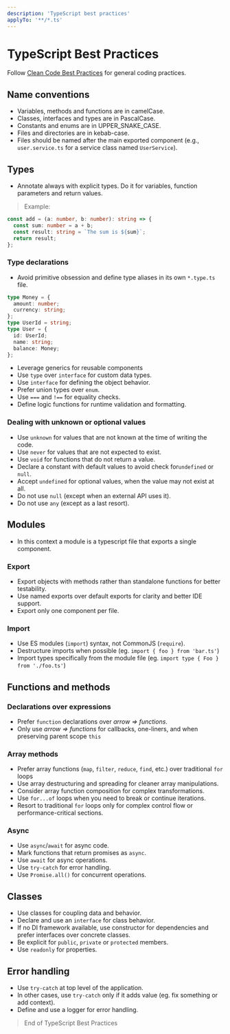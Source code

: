 ```yaml
---
description: 'TypeScript best practices'
applyTo: '**/*.ts'
---
```


# TypeScript Best Practices

Follow [Clean Code Best Practices](bst_clean-code.instructions.md) for general coding practices.

## Name conventions

- Variables, methods and functions are in camelCase.
- Classes, interfaces and types are in PascalCase.
- Constants and enums are in UPPER_SNAKE_CASE.
- Files and directories are in kebab-case.
- Files should be named after the main exported component (e.g., `user.service.ts` for a service class named `UserService`).

## Types

- Annotate always with explicit types. Do it for variables, function parameters and return values.

> Example:

```ts
const add = (a: number, b: number): string => {
  const sum: number = a + b;
  const result: string = `The sum is ${sum}`;
  return result;
};
```

### Type declarations

- Avoid primitive obsession and define type aliases in its own `*.type.ts` file.

```ts
type Money = {
  amount: number;
  currency: string;
};
type UserId = string;
type User = {
  id: UserId;
  name: string;
  balance: Money;
};
```

- Leverage generics for reusable components
- Use `type` over `interface` for custom data types.
- Use `interface` for defining the object behavior.
- Prefer union types over `enum`.
- Use `===` and `!==` for equality checks.
- Define logic functions for runtime validation and formatting.

### Dealing with unknown or optional values

- Use `unknown` for values that are not known at the time of writing the code.
- Use `never` for values that are not expected to exist.
- Use `void` for functions that do not return a value.
- Declare a constant with default values to avoid check for`undefined` or `null`.
- Accept `undefined` for optional values, when the value may not exist at all.
- Do not use `null` (except when an external API uses it).
- Do not use `any` (except as a last resort).

## Modules

- In this context a module is a typescript file that exports a single component.

### Export

- Export objects with methods rather than standalone functions for better testability.
- Use named exports over default exports for clarity and better IDE support.
- Export only one component per file.

### Import

- Use ES modules (`import`) syntax, not CommonJS (`require`).
- Destructure imports when possible (eg. `import { foo } from 'bar.ts'`)
- Import types specifically from the module file (eg. `import type { Foo } from './foo.ts'`)

## Functions and methods

### Declarations over expressions

- Prefer `function` declarations over _arrow => functions_.
- Only use _arrow => functions_ for callbacks, one-liners, and when preserving parent scope `this`

### Array methods

- Prefer array functions (`map`, `filter`, `reduce`, `find`, etc.) over traditional `for` loops
- Use array destructuring and spreading for cleaner array manipulations.
- Consider array function composition for complex transformations.
- Use `for...of` loops when you need to break or continue iterations.
- Resort to traditional `for` loops only for complex control flow or performance-critical sections.

### Async

- Use `async`/`await` for async code.
- Mark functions that return promises as `async`.
- Use `await` for async operations.
- Use `try-catch` for error handling.
- Use `Promise.all()` for concurrent operations.

## Classes

- Use classes for coupling data and behavior.
- Declare and use an `interface` for class behavior.
- If no DI framework available, use constructor for dependencies and prefer interfaces over concrete classes.
- Be explicit for `public`, `private` or `protected` members.
- Use `readonly` for properties.

## Error handling

- Use `try-catch` at top level of the application.
- In other cases, use `try-catch` only if it adds value (eg. fix something or add context).
- Define and use a logger for error handling.

> End of TypeScript Best Practices
